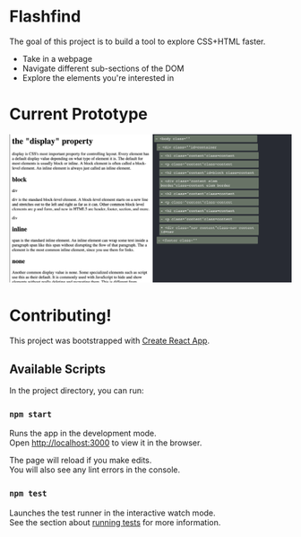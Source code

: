 # Flashfind

The goal of this project is to build a tool to explore CSS+HTML faster.

* Take in a webpage
* Navigate different sub-sections of the DOM
* Explore the elements you're interested in

# Current Prototype
![](https://github.com/mwufi/flashfind/raw/master/screenshots/Screen%20Shot%202019-04-20%20at%203.32.16%20AM.png)

# Contributing!

This project was bootstrapped with [Create React App](https://github.com/facebook/create-react-app).

## Available Scripts

In the project directory, you can run:

### `npm start`

Runs the app in the development mode.<br>
Open [http://localhost:3000](http://localhost:3000) to view it in the browser.

The page will reload if you make edits.<br>
You will also see any lint errors in the console.

### `npm test`

Launches the test runner in the interactive watch mode.<br>
See the section about [running tests](https://facebook.github.io/create-react-app/docs/running-tests) for more information.
